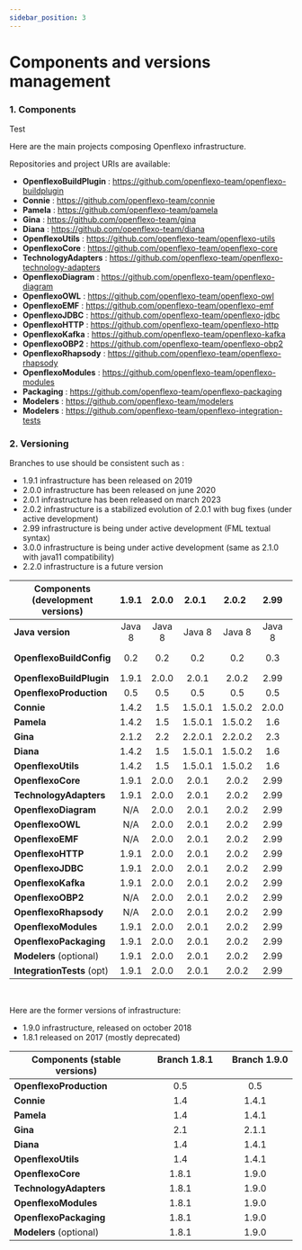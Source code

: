 ```yaml
---
sidebar_position: 3
---
```


# Components and versions management


### 1. Components

Test

Here are the main projects composing Openflexo infrastructure.

Repositories and project URIs are available:

* __OpenflexoBuildPlugin__ : https://github.com/openflexo-team/openflexo-buildplugin
* __Connie__ : https://github.com/openflexo-team/connie
* __Pamela__ : https://github.com/openflexo-team/pamela
* __Gina__ : https://github.com/openflexo-team/gina
* __Diana__ : https://github.com/openflexo-team/diana
* __OpenflexoUtils__ : https://github.com/openflexo-team/openflexo-utils
* __OpenflexoCore__ : https://github.com/openflexo-team/openflexo-core
* __TechnologyAdapters__ : https://github.com/openflexo-team/openflexo-technology-adapters
* __OpenflexoDiagram__ : https://github.com/openflexo-team/openflexo-diagram
* __OpenflexoOWL__ : https://github.com/openflexo-team/openflexo-owl
* __OpenflexoEMF__ : https://github.com/openflexo-team/openflexo-emf
* __OpenflexoJDBC__ : https://github.com/openflexo-team/openflexo-jdbc
* __OpenflexoHTTP__ : https://github.com/openflexo-team/openflexo-http
* __OpenflexoKafka__ : https://github.com/openflexo-team/openflexo-kafka
* __OpenflexoOBP2__ : https://github.com/openflexo-team/openflexo-obp2
* __OpenflexoRhapsody__ : https://github.com/openflexo-team/openflexo-rhapsody
* __OpenflexoModules__ : https://github.com/openflexo-team/openflexo-modules
* __Packaging__ : https://github.com/openflexo-team/openflexo-packaging
* __Modelers__ : https://github.com/openflexo-team/modelers
* __Modelers__ : https://github.com/openflexo-team/openflexo-integration-tests

### 2. Versioning

Branches to use should be consistent such as :

* 1.9.1 infrastructure has been released on 2019
* 2.0.0 infrastructure has been released on june 2020
* 2.0.1 infrastructure has been released on march 2023
* 2.0.2 infrastructure is a stabilized evolution of 2.0.1 with bug fixes (under active development)
* 2.99 infrastructure is being under active development (FML textual syntax)
* 3.0.0 infrastructure is being under active development (same as 2.1.0 with java11 compatibility)
* 2.2.0 infrastructure is a future version

| Components (development versions)| &nbsp; &nbsp; 1.9.1 &nbsp; &nbsp; | &nbsp; &nbsp; 2.0.0 &nbsp; &nbsp; | &nbsp; &nbsp; 2.0.1 &nbsp; &nbsp;  | &nbsp; &nbsp; 2.0.2 &nbsp; &nbsp;  | &nbsp; &nbsp; 2.99 &nbsp; &nbsp;  | &nbsp; &nbsp; 3.0.0 &nbsp; &nbsp;  | &nbsp; &nbsp; 2.2.0 &nbsp; &nbsp;  |
| -------------------------- |:-------------:|:-------------:|:-------------:|:-------------:|:-------------:|:-------------:|:-------------:|
| __Java version__           | Java 8        | Java 8        | Java 8        | Java 8        | Java 8        | Java 11       | Java 11       |
| __OpenflexoBuildConfig__   | 0.2           | 0.2           | 0.2           | 0.2           | 0.3           | 0.3           | 0.4 ? (modules) |
| __OpenflexoBuildPlugin__   | 1.9.1         | 2.0.0         | 2.0.1         | 2.0.2         | 2.99         | 3.0.0         | 2.2.0         |
| __OpenflexoProduction__    | 0.5           | 0.5           | 0.5           | 0.5           | 0.5           | 0.5           | 0.5           |
| __Connie__                 | 1.4.2         | 1.5           | 1.5.0.1       | 1.5.0.2       | 2.0.0         | 2.1.0         | 2.2.0         |
| __Pamela__                 | 1.4.2         | 1.5           | 1.5.0.1       | 1.5.0.2       | 1.6           | 1.6.1         | 1.7 ?         |
| __Gina__                   | 2.1.2         | 2.2           | 2.2.0.1       | 2.2.0.2       | 2.3           | 2.4           | 2.5 ?         |
| __Diana__                  | 1.4.2         | 1.5           | 1.5.0.1       | 1.5.0.2       | 1.6           | 1.7           | 1.8 ?         |
| __OpenflexoUtils__         | 1.4.2         | 1.5           | 1.5.0.1       | 1.5.0.2       | 1.6           | 1.7           | 1.8 ?         |
| __OpenflexoCore__          | 1.9.1         | 2.0.0         | 2.0.1         | 2.0.2         | 2.99         | 3.0.0         | 2.2.0         |
| __TechnologyAdapters__     | 1.9.1         | 2.0.0         | 2.0.1         | 2.0.2         | 2.99         | 3.0.0         | 2.2.0         |
| __OpenflexoDiagram__       | N/A           | 2.0.0         | 2.0.1         | 2.0.2         | 2.99         | 3.0.0         | 2.2.0         |
| __OpenflexoOWL__           | N/A           | 2.0.0         | 2.0.1         | 2.0.2         | 2.99         | 3.0.0         | 2.2.0         |
| __OpenflexoEMF__           | N/A           | 2.0.0         | 2.0.1         | 2.0.2         | 2.99         | 3.0.0         | 2.2.0         |
| __OpenflexoHTTP__          | 1.9.1         | 2.0.0         | 2.0.1         | 2.0.2         | 2.99         | 3.0.0         | 2.2.0         |
| __OpenflexoJDBC__          | 1.9.1         | 2.0.0         | 2.0.1         | 2.0.2         | 2.99         | 3.0.0         | 2.2.0         |
| __OpenflexoKafka__         | 1.9.1         | 2.0.0         | 2.0.1         | 2.0.2         | 2.99         | 3.0.0         | 2.2.0         |
| __OpenflexoOBP2__          | N/A           | 2.0.0         | 2.0.1         | 2.0.2         | 2.99         | 3.0.0         | 2.2.0         |
| __OpenflexoRhapsody__      | N/A           | 2.0.0         | 2.0.1         | 2.0.2         | 2.99         | 3.0.0         | 2.2.0         |
| __OpenflexoModules__       | 1.9.1         | 2.0.0         | 2.0.1         | 2.0.2         | 2.99         | 3.0.0         | 2.2.0         |
| __OpenflexoPackaging__     | 1.9.1         | 2.0.0         | 2.0.1         | 2.0.2         | 2.99         | 3.0.0         | 2.2.0         |
| __Modelers__ (optional)    | 1.9.1         | 2.0.0         | 2.0.1         | 2.0.2         | 2.99         | 3.0.0         | 2.2.0         |
| __IntegrationTests__ (opt) | 1.9.1         | 2.0.0         | 2.0.1         | 2.0.2         | 2.99         | 3.0.0         | 2.2.0         |

&nbsp;



Here are the former versions of infrastructure:

* 1.9.0 infrastructure, released on october 2018
* 1.8.1 released on 2017 (mostly deprecated)

| Components (stable versions) | &nbsp; &nbsp; Branch 1.8.1 &nbsp; &nbsp; | &nbsp; &nbsp; Branch 1.9.0 &nbsp; &nbsp; |
| ----------------------- |:-------------:|:-------------:|
| __OpenflexoProduction__ | 0.5           | 0.5           |
| __Connie__              | 1.4           | 1.4.1         |
| __Pamela__              | 1.4           | 1.4.1         |
| __Gina__                | 2.1           | 2.1.1         |
| __Diana__               | 1.4           | 1.4.1         |
| __OpenflexoUtils__      | 1.4           | 1.4.1         |
| __OpenflexoCore__       | 1.8.1         | 1.9.0         |
| __TechnologyAdapters__  | 1.8.1         | 1.9.0         |
| __OpenflexoModules__    | 1.8.1         | 1.9.0         |
| __OpenflexoPackaging__  | 1.8.1         | 1.9.0         |
| __Modelers__ (optional) | 1.8.1         | 1.9.0         |

